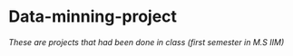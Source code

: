 # Data-minning-project
###### These are projects that had been done in class (first semester in M.S IIM)
